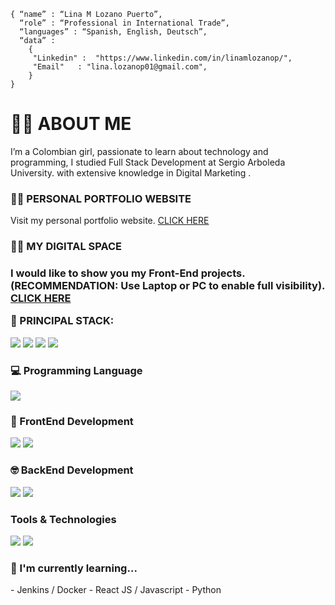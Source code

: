  ```shell
 { “name” : “Lina M Lozano Puerto”,
   “role” : “Professional in International Trade”,
   “languages” : “Spanish, English, Deutsch”,
   “data” : 
     { 
      "Linkedin" :  "https://www.linkedin.com/in/linamlozanop/", 
      "Email"   : "lina.lozanop01@gmail.com",
     }
 }
```
<h1>
 🙋‍♀️ ABOUT ME
 </h1>
 <p>
 I’m a Colombian girl, passionate to learn about technology and programming, I studied Full Stack Development at Sergio Arboleda University. with extensive knowledge in Digital Marketing .
</p>
<h3>
 👩‍🎓 PERSONAL PORTFOLIO WEBSITE
</h3>
<p> Visit my personal portfolio website. <a target="_blank" href="https://linamlozanop.000webhostapp.com">CLICK HERE</a></p>
<h3>
 👩‍💻 MY DIGITAL SPACE
<h3>
<p> I would like to show you my Front-End projects. (RECOMMENDATION:  Use Laptop or PC to enable full visibility). <a target="_blank" href="https://linalozz.github.io/LinaLozano/">CLICK HERE</a></p>
</p>
 🚀 PRINCIPAL STACK:
</h3>  
<p>
 <img src="https://img.shields.io/badge/MongoDB-white?style=for-the-badge&logo=mongodb&logoColor=4EA94B">
 <img src="https://img.shields.io/badge/JavaScript-F7DF1E?style=for-the-badge&logo=javascript&logoColor=black">
 <img src="https://img.shields.io/badge/MySQL-005C84?style=for-the-badge&logo=mysql&logoColor=white">
 <img src="https://img.shields.io/badge/Python-14354C?style=for-the-badge&logo=python&logoColor=white">
</p>
<H3>
 💻 Programming Language
</H3>
<p>
  <img src="https://img.shields.io/badge/JavaScript-F7DF1E?style=for-the-badge&logo=javascript&logoColor=black">
</p>
<H3>
 🎨 FrontEnd Development
</H3>
<p>
 <img src="https://img.shields.io/badge/HTML5-E34F26?style=for-the-badge&logo=html5&logoColor=white">
 <img src="https://img.shields.io/badge/CSS3-1572B6?style=for-the-badge&logo=css3&logoColor=white"> 
</p>
<h3>
 🤓 BackEnd Development
</h3>
<p>
 <img src="https://img.shields.io/badge/MongoDB-white?style=for-the-badge&logo=mongodb&logoColor=4EA94B">
 <img src="https://img.shields.io/badge/MySQL-005C84?style=for-the-badge&logo=mysql&logoColor=white">
</p>
 <h3>
  Tools & Technologies
 </h3>
 <p>
 <img src="https://img.shields.io/badge/GitHub-100000?style=for-the-badge&logo=github&logoColor=white">
 <img src="https://img.shields.io/badge/Postman-FF6C37?style=for-the-badge&logo=Postman&logoColor=white">
 </p>
<h3>🌱 I'm currently learning...</h3>
<p>
- Jenkins / Docker 
- React JS / Javascript 
- Python
</p> 
